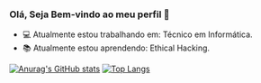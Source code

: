 ### Olá, Seja Bem-vindo ao meu perfil 👋


- 💻 Atualmente estou trabalhando em: Técnico em Informática.
- 📚 Atualmente estou aprendendo: Ethical Hacking.


[![Anurag's GitHub stats](https://github-readme-stats.vercel.app/api?username=k4k4rot0)](https://github.com/k4k4rot0/k4k4rot0)
[![Top Langs](https://github-readme-stats.vercel.app/api/top-langs/?username=k4k4rot0&layout=compact)](https://github.com/k4k4rot0/k4k4rot0)

